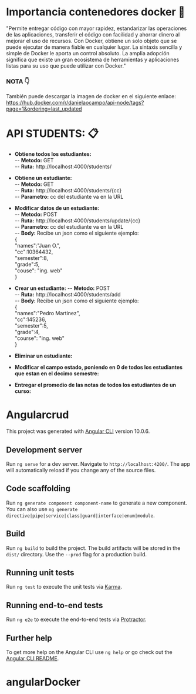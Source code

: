 # Importancia contenedores docker  :whale2:
"Permite entregar código con mayor rapidez, estandarizar las operaciones de las aplicaciones, transferir el código con facilidad y ahorrar dinero al mejorar el uso de recursos. Con Docker, obtiene un solo objeto que se puede ejecutar de manera fiable en cualquier lugar. 
La sintaxis sencilla y simple de Docker le aporta un control absoluto. 
La amplia adopción significa que existe un gran ecosistema de herramientas y aplicaciones listas para su uso que puede utilizar con Docker."

### NOTA :point_down:

También puede descargar la imagen de docker en el siguiente enlace:
https://hub.docker.com/r/danielaocampo/api-node/tags?page=1&ordering=last_updated

# API STUDENTS: :clipboard:
- **Obtiene todos los estudiantes:** <br>
  -- <b>Metodo:</b> GET <br>
  -- <b>Ruta:</b> http://localhost:4000/students/
        
- **Obtiene un estudiante:** <br>
  -- <b>Metodo:</b> GET <br>
  -- <b>Ruta:</b> http://localhost:4000/students/{cc} <br>
  -- <b>Parametro:</b> cc del estudiante va en la URL
- **Modificar datos de un estudiante:**<br>
  -- <b>Metodo:</b> POST <br>
  -- <b>Ruta:</b> http://localhost:4000/students/update/{cc} <br>
  -- <b>Parametro:</b> cc del estudiante va en la URL <br>
  -- <b>Body: </b> Recibe un json como el siguiente ejemplo: <br>
  { <br>
    "names":"Juan O.", <br>
    "cc":10364432, <br>
    "semester":8, <br>
    "grade":5, <br>
    "couse": "ing. web" <br>
 }  
- **Crear un estudiante:** 
  -- <b>Metodo:</b> POST <br>
  -- <b>Ruta:</b> http://localhost:4000/students/add <br>
  -- <b>Body: </b> Recibe un json como el siguiente ejemplo: <br>
   {<br>
    "names":"Pedro Martinez", <br>
    "cc":145236, <br>
    "semester":5,<br>
    "grade":4,<br>
    "course": "ing. web"<br>
}
- **Eliminar un estudiante:** 
- **Modificar el campo estado, poniendo en 0 de todos los estudiantes que estan en el decimo semestre:** 
- **Entregar el promedio de las notas de todos los estudiantes de un curso:**


# Angularcrud 

This project was generated with [Angular CLI](https://github.com/angular/angular-cli) version 10.0.6.

## Development server

Run `ng serve` for a dev server. Navigate to `http://localhost:4200/`. The app will automatically reload if you change any of the source files.

## Code scaffolding

Run `ng generate component component-name` to generate a new component. You can also use `ng generate directive|pipe|service|class|guard|interface|enum|module`.

## Build

Run `ng build` to build the project. The build artifacts will be stored in the `dist/` directory. Use the `--prod` flag for a production build.

## Running unit tests

Run `ng test` to execute the unit tests via [Karma](https://karma-runner.github.io).

## Running end-to-end tests

Run `ng e2e` to execute the end-to-end tests via [Protractor](http://www.protractortest.org/).

## Further help

To get more help on the Angular CLI use `ng help` or go check out the [Angular CLI README](https://github.com/angular/angular-cli/blob/master/README.md).
# angularDocker
